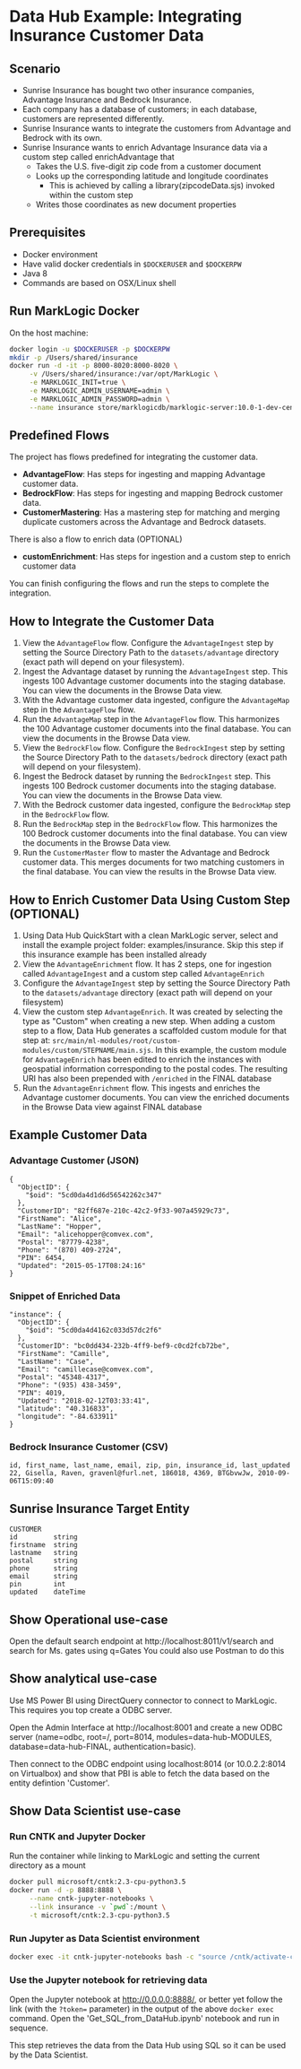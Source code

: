 # Data Hub Example: Integrating Insurance Customer Data

## Scenario

- Sunrise Insurance has bought two other insurance companies, Advantage Insurance and Bedrock Insurance.
- Each company has a database of customers; in each database, customers are represented differently.
- Sunrise Insurance wants to integrate the customers from Advantage and Bedrock with its own.
- Sunrise Insurance wants to enrich Advantage Insurance data via a custom step called enrichAdvantage that
    - Takes the U.S. five-digit zip code from a customer document
    - Looks up the corresponding latitude and longitude coordinates
      - This is achieved by calling a library(zipcodeData.sjs) invoked within the custom step 
    - Writes those coordinates as new document properties

## Prerequisites

- Docker environment
- Have valid docker credentials in `$DOCKERUSER` and `$DOCKERPW`
- Java 8
- Commands are based on OSX/Linux shell

## Run MarkLogic Docker

On the host machine:

```sh
docker login -u $DOCKERUSER -p $DOCKERPW
mkdir -p /Users/shared/insurance
docker run -d -it -p 8000-8020:8000-8020 \
     -v /Users/shared/insurance:/var/opt/MarkLogic \
     -e MARKLOGIC_INIT=true \
     -e MARKLOGIC_ADMIN_USERNAME=admin \
     -e MARKLOGIC_ADMIN_PASSWORD=admin \
     --name insurance store/marklogicdb/marklogic-server:10.0-1-dev-centos
```

## Predefined Flows

The project has flows predefined for integrating the customer data.

- **AdvantageFlow**: Has steps for ingesting and mapping Advantage customer data.
- **BedrockFlow**: Has steps for ingesting and mapping Bedrock customer data.
- **CustomerMastering**: Has a mastering step for matching and merging duplicate customers across the Advantage and Bedrock datasets.

There is also a flow to enrich data (OPTIONAL)

- **customEnrichment**: Has steps for ingestion and a custom step to enrich customer data

You can finish configuring the flows and run the steps to complete the integration.

## How to Integrate the Customer Data

1. View the `AdvantageFlow` flow. Configure the `AdvantageIngest` step by setting the Source Directory Path to the `datasets/advantage` directory (exact path will depend on your filesystem).
1. Ingest the Advantage dataset by running the `AdvantageIngest` step. This ingests 100 Advantage customer documents into the staging database. You can view the documents in the Browse Data view.
1. With the Advantage customer data ingested, configure the `AdvantageMap` step in the `AdvantageFlow` flow.
1. Run the `AdvantageMap` step in the `AdvantageFlow` flow. This harmonizes the 100 Advantage customer documents into the final database. You can view the documents in the Browse Data view.
1. View the `BedrockFlow` flow. Configure the `BedrockIngest` step by setting the Source Directory Path to the `datasets/bedrock` directory (exact path will depend on your filesystem).
1. Ingest the Bedrock dataset by running the `BedrockIngest` step. This ingests 100 Bedrock customer documents into the staging database. You can view the documents in the Browse Data view.
1. With the Bedrock customer data ingested, configure the `BedrockMap` step in the `BedrockFlow` flow.
1. Run the `BedrockMap` step in the `BedrockFlow` flow. This harmonizes the 100 Bedrock customer documents into the final database. You can view the documents in the Browse Data view.
1. Run the `CustomerMaster` flow to master the Advantage and Bedrock customer data. This merges documents for two matching customers in the final database. You can view the results in the Browse Data view.


## How to Enrich Customer Data Using Custom Step (OPTIONAL)

1. Using Data Hub QuickStart with a clean MarkLogic server, select and install the example project folder: examples/insurance. Skip this step if this insurance example has been installed already
1. View the `AdvantageEnrichment` flow. It has 2 steps, one for ingestion called `AdvantageIngest` and a custom step called `AdvantageEnrich`
1. Configure the `AdvantageIngest` step by setting the Source Directory Path to the `datasets/advantage` directory (exact path will depend on your filesystem)
1. View the custom step `AdvantageEnrich`. It was created by selecting the type as "Custom" when creating a new step. When adding a custom step to a flow, Data Hub generates a scaffolded custom module for that step at: `src/main/ml-modules/root/custom-modules/custom/STEPNAME/main.sjs`. In this example, the custom module for `AdvantageEnrich` has been edited to enrich the instances with geospatial information corresponding to the postal codes.  The resulting URI has also been prepended with `/enriched` in the FINAL database  
1. Run the `AdvantageEnrichment` flow. This ingests and enriches the Advantage customer documents. You can view the enriched documents in the Browse Data view against FINAL database

## Example Customer Data

### Advantage Customer (JSON)

```
{
  "ObjectID": {
    "$oid": "5cd0da4d1d6d56542262c347"
  },
  "CustomerID": "82ff687e-210c-42c2-9f33-907a45929c73",
  "FirstName": "Alice",
  "LastName": "Hopper",
  "Email": "alicehopper@comvex.com",
  "Postal": "87779-4238",
  "Phone": "(870) 409-2724",
  "PIN": 6454,
  "Updated": "2015-05-17T08:24:16"
}
```

### Snippet of Enriched Data

```
"instance": {
  "ObjectID": {
    "$oid": "5cd0da4d4162c033d57dc2f6"
  },
  "CustomerID": "bc0dd434-232b-4ff9-bef9-c0cd2fcb72be",
  "FirstName": "Camille",
  "LastName": "Case",
  "Email": "camillecase@comvex.com",
  "Postal": "45348-4317",
  "Phone": "(935) 438-3459",
  "PIN": 4019,
  "Updated": "2018-02-12T03:33:41",
  "latitude": "40.316833",
  "longitude": "-84.633911"
}
```

### Bedrock Insurance Customer (CSV)

```
id, first_name, last_name, email, zip, pin, insurance_id, last_updated
22, Gisella, Raven, gravenl@furl.net, 186018, 4369, BTGbvwJw, 2010-09-06T15:09:40
```

## Sunrise Insurance Target Entity

```
CUSTOMER
id         string
firstname  string
lastname   string
postal     string
phone      string
email      string
pin        int
updated    dateTime
```

## Show Operational use-case
Open the default search endpoint at http://localhost:8011/v1/search and search for Ms. gates using q=Gates
You could also use Postman to do this

## Show analytical use-case
Use MS Power BI using DirectQuery connector to connect to MarkLogic. This requires you top create a ODBC server.

Open the Admin Interface at http://localhost:8001 and create a new ODBC server (name=odbc, root=/, port=8014, modules=data-hub-MODULES, database=data-hub-FINAL, authentication=basic).

Then connect to the ODBC endpoint using localhost:8014 (or 10.0.2.2:8014 on Virtualbox) and show that PBI is able to fetch the data based on the entity defintion 'Customer'.

## Show Data Scientist use-case
### Run CNTK and Jupyter Docker

Run the container while linking to MarkLogic and setting the current directory as a mount

```sh
docker pull microsoft/cntk:2.3-cpu-python3.5
docker run -d -p 8888:8888 \
     --name cntk-jupyter-notebooks \
     --link insurance -v `pwd`:/mount \
     -t microsoft/cntk:2.3-cpu-python3.5
```

### Run Jupyter as Data Scientist environment

```sh
docker exec -it cntk-jupyter-notebooks bash -c "source /cntk/activate-cntk && jupyter-notebook --no-browser --port=8888 --ip=0.0.0.0 --notebook-dir=/mount --allow-root"
```
### Use the Jupyter notebook for retrieving data

Open the Jupyter notebook at http://0.0.0.0:8888/, or better yet follow the link (with the `?token=` parameter) in the output of the above `docker exec` command. Open the 'Get_SQL_from_DataHub.ipynb' notebook and run in sequence.

This step retrieves the data from the Data Hub using SQL so it can be used by the Data Scientist.